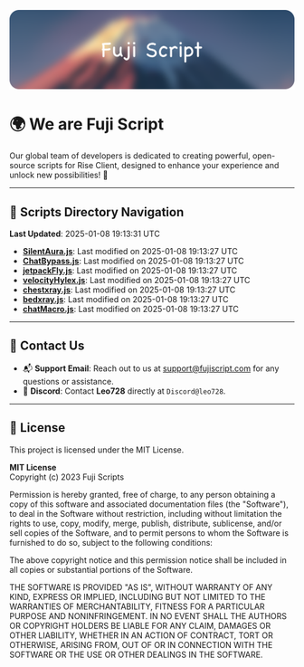 ![Banner](.github/b.webp)

# 🌍 **We are Fuji Script**

Our global team of developers is dedicated to creating powerful, open-source scripts for Rise Client, designed to enhance your experience and unlock new possibilities! 🌟

---
<!-- SCRIPTS_NAVIGATION_START -->
## 📂 **Scripts Directory Navigation**

**Last Updated**: 2025-01-08 19:13:31 UTC

- **[SilentAura.js](scripts/SilentAura.js)**: Last modified on 2025-01-08 19:13:27 UTC
- **[ChatBypass.js](scripts/ChatBypass.js)**: Last modified on 2025-01-08 19:13:27 UTC
- **[jetpackFly.js](scripts/jetpackFly.js)**: Last modified on 2025-01-08 19:13:27 UTC
- **[velocityHylex.js](scripts/velocityHylex.js)**: Last modified on 2025-01-08 19:13:27 UTC
- **[chestxray.js](scripts/chestxray.js)**: Last modified on 2025-01-08 19:13:27 UTC
- **[bedxray.js](scripts/bedxray.js)**: Last modified on 2025-01-08 19:13:27 UTC
- **[chatMacro.js](scripts/chatMacro.js)**: Last modified on 2025-01-08 19:13:27 UTC

<!-- SCRIPTS_NAVIGATION_END -->

---

## 💬 **Contact Us**  
- 📬 **Support Email**: Reach out to us at [support@fujiscript.com](mailto:support@fujiscript.com) for any questions or assistance.  
- 💬 **Discord**: Contact **Leo728** directly at `Discord@leo728`.

---

## 📜 **License**

This project is licensed under the MIT License.  

**MIT License**  
Copyright (c) 2023 Fuji Scripts  

Permission is hereby granted, free of charge, to any person obtaining a copy of this software and associated documentation files (the "Software"), to deal in the Software without restriction, including without limitation the rights to use, copy, modify, merge, publish, distribute, sublicense, and/or sell copies of the Software, and to permit persons to whom the Software is furnished to do so, subject to the following conditions:  

The above copyright notice and this permission notice shall be included in all copies or substantial portions of the Software.  

THE SOFTWARE IS PROVIDED "AS IS", WITHOUT WARRANTY OF ANY KIND, EXPRESS OR IMPLIED, INCLUDING BUT NOT LIMITED TO THE WARRANTIES OF MERCHANTABILITY, FITNESS FOR A PARTICULAR PURPOSE AND NONINFRINGEMENT. IN NO EVENT SHALL THE AUTHORS OR COPYRIGHT HOLDERS BE LIABLE FOR ANY CLAIM, DAMAGES OR OTHER LIABILITY, WHETHER IN AN ACTION OF CONTRACT, TORT OR OTHERWISE, ARISING FROM, OUT OF OR IN CONNECTION WITH THE SOFTWARE OR THE USE OR OTHER DEALINGS IN THE SOFTWARE.  
